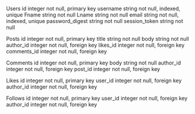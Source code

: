 Users
id              integer     not null, primary key
username        string      not null, indexed, unique
Fname           string      not null
Lname           string      not null
email           string      not null, indexed, unique
password_digest string      not null
session_token   string      not null

Posts
id              integer     not null, primary key
title           string      not null
body            string      not null
author_id       integer     not null, foreign key
likes_id        integer     not null, foreign key
comments_id     integer     not null, foreign key

Comments
id              integer     not null, primary key
body            string      not null
author_id       integer     not null, foreign key
post_id         integer     not null, foreign key

Likes
id              integer     not null, primary key
user_id         integer     not null, foreign key
author_id       integer     not null, foreign key

Follows
id              integer     not null, primary key
user_id         integer     not null, foreign key
author_id       integer     not null, foreign key
